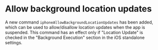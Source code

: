 # Allow background location updates

A new command `iphoneAllowBackgroundLocationUpdates` has been added, which can be used to
allow/disallow location updates when the app is suspended. This command has an effect only
if "Location Update" is checked in the "Background Execution" section in the iOS standalone
settings. 

